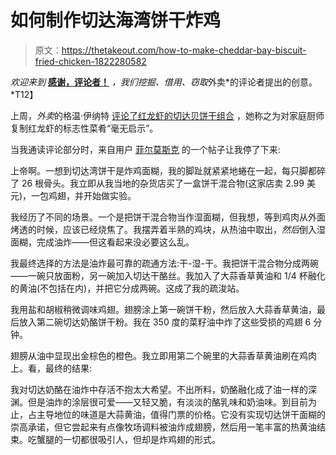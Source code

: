 # 如何制作切达海湾饼干炸鸡

> 原文：<https://thetakeout.com/how-to-make-cheddar-bay-biscuit-fried-chicken-1822280582>

*欢迎来到* [**感谢，评论者！**](https://thetakeout.com/c/thanks-commenters) *，我们挖掘、借用、窃取*外卖*的评论者提出的创意。*T12】



上周，*外卖*的格温·伊纳特 [评论了红龙虾的切达贝饼干组合](https://thetakeout.com/cheddar-bay-biscuit-mix-lets-you-take-the-best-part-of-1822196176) ，她称之为对家庭厨师复制红龙虾的标志性菜肴“毫无启示”。

当我通读评论部分时，来自用户 [菲尔莫斯克](https://kinja.com/philmosk--disqus) 的一个帖子让我停了下来:

上帝啊。一想到切达湾饼干是炸鸡面糊，我的脚趾就紧紧地蜷在一起，每只脚都碎了 26 根骨头。我立即从我当地的杂货店买了一盒饼干混合物(这家店卖 2.99 美元)，一包鸡翅，并开始做实验。

我经历了不同的场景。一个是把饼干混合物当作湿面糊，但我想，等到鸡肉从外面烤透的时候，应该已经烧焦了。我摆弄着半熟的鸡块，从热油中取出，*然后*倒入湿面糊，完成油炸——但这看起来没必要这么乱。

我最终选择的方法是油炸最可靠的疏通方法:干-湿-干。我把饼干混合物分成两碗——一碗只放面粉，另一碗加入切达干酪丝。我加入了大蒜香草黄油和 1/4 杯融化的黄油(不包括在内)，并把它分成两碗。这成了我的疏浚站。

我用盐和胡椒稍微调味鸡翅。翅膀涂上第一碗饼干粉，然后放入大蒜香草黄油，最后放入第二碗切达奶酪饼干粉。我在 350 度的菜籽油中炸了这些受损的鸡翅 6 分钟。

翅膀从油中显现出金棕色的橙色。我立即用第二个碗里的大蒜香草黄油刷在鸡肉上。看，最终的结果:

我对切达奶酪在油炸中存活不抱太大希望。不出所料，奶酪融化成了油一样的深渊。但是油炸的涂层很可爱——又轻又脆，有淡淡的酪乳味和奶油味。到目前为止，占主导地位的味道是大蒜黄油，值得门票的价格。它没有实现切达饼干面糊的崇高承诺，但它尝起来有点像牧场调料被油炸成翅膀，然后用一笔丰富的热黄油结束。吃蟹腿的一切都很吸引人，但却是炸鸡翅的形式。